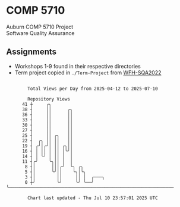 # COMP 5710
Auburn COMP 5710 Project  
Software Quality Assurance

## Assignments
- Workshops 1-9 found in their respective directories
- Term project copied in `./Term-Project` from [WFH-SQA2022](https://github.com/wumphlett/WFH-SQA2022-AUBURN)

```

        Total Views per Day from 2025-04-12 to 2025-07-10

        Repository Views
      41 ┼     ╭╮
      38 ┤     ││      ╭╮
      36 ┤     ││      ││
      33 ┤     ││      ││
      30 ┤     ││      ││
      27 ┤     ││      ││
      25 ┤     ││ ╭╮   ││
      22 ┤  ╭╮ ││ ││   ││
      19 ┤ ╭╯│╭╯│ ││ ╭╮││
      16 ┤ │ ││ │ ││ │╰╯│
      14 ┤ │ ╰╯ │ ││ │  │
      11 ┤╭╯    ╰╮││ │  │
       8 ┤│      │││╭╯  ╰╮ ╭╮
       5 ┤│      ╰╯││    ╰╮│╰╮
       3 ┤│        ││     ││ │  ╭───╮
       0 ┼╯        ╰╯     ╰╯ ╰──╯   ╰──────────────────────────────────────────────────────────────

        Chart last updated - Thu Jul 10 23:57:01 2025 UTC
        
```
